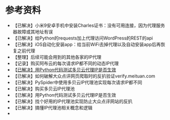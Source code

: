 # 参考资料

* 【已解决】小米9安卓手机中安装Charles证书：没有可用连接，因为代理服务器故障或其地址有误
* 【已解决】给Python的requests加上代理访问WordPress的REST的api
* 【已解决】iOS自动化安装app：给当前WiFi去掉代理以及自动安装app后再恢复之前代理
* 【整理】后续可能会用到的其他各家的IP代理
* 【记录】购买阿布云的每次请求IP都不同的动态IP代理
* 【[已解决】用Python代码测试多贝云代理IP是否生效](https://www.crifan.com/purchase_a_dynamic_ip_proxy_with_different_ip_for_each_request_of_abu_cloud)
* 【已解决】如何破解大众点评网页爬取时的反扒验证verify.meituan.com
* 【已解决】PySpider中使用多贝云IP代理池实现每次请求IP都不同
* 【已解决】购买多贝云IP代理池
* 【已解决】用Python代码测试多贝云代理IP是否生效
* 【已解决】找个好用的IP代理池实现防止大众点评网站的反扒
* 【已解决】搞懂IP代理池相关概念和逻辑
* 